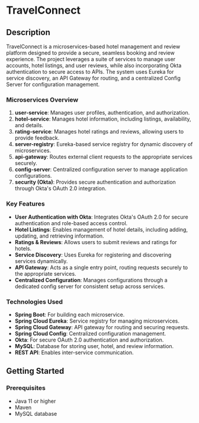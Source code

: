 # TravelConnect

## Description
TravelConnect is a microservices-based hotel management and review platform designed to provide a secure, seamless booking and review experience. The project leverages a suite of services to manage user accounts, hotel listings, and user reviews, while also incorporating Okta authentication to secure access to APIs. The system uses Eureka for service discovery, an API Gateway for routing, and a centralized Config Server for configuration management.

### Microservices Overview
1. **user-service**: Manages user profiles, authentication, and authorization.
2. **hotel-service**: Manages hotel information, including listings, availability, and details.
3. **rating-service**: Manages hotel ratings and reviews, allowing users to provide feedback.
4. **server-registry**: Eureka-based service registry for dynamic discovery of microservices.
5. **api-gateway**: Routes external client requests to the appropriate services securely.
6. **config-server**: Centralized configuration server to manage application configurations.
7. **security (Okta)**: Provides secure authentication and authorization through Okta's OAuth 2.0 integration.

### Key Features
- **User Authentication with Okta**: Integrates Okta's OAuth 2.0 for secure authentication and role-based access control.
- **Hotel Listings**: Enables management of hotel details, including adding, updating, and retrieving information.
- **Ratings & Reviews**: Allows users to submit reviews and ratings for hotels.
- **Service Discovery**: Uses Eureka for registering and discovering services dynamically.
- **API Gateway**: Acts as a single entry point, routing requests securely to the appropriate services.
- **Centralized Configuration**: Manages configurations through a dedicated config server for consistent setup across services.

### Technologies Used
- **Spring Boot**: For building each microservice.
- **Spring Cloud Eureka**: Service registry for managing microservices.
- **Spring Cloud Gateway**: API gateway for routing and securing requests.
- **Spring Cloud Config**: Centralized configuration management.
- **Okta**: For secure OAuth 2.0 authentication and authorization.
- **MySQL**: Database for storing user, hotel, and review information.
- **REST API**: Enables inter-service communication.

## Getting Started

### Prerequisites
- Java 11 or higher
- Maven
- MySQL database


